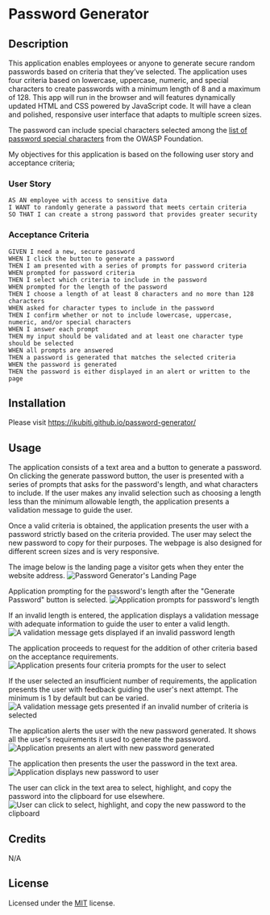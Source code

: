# Password Generator

## Description

This application enables employees or anyone to generate secure random passwords based on criteria that they’ve selected. The application uses four criteria based on lowercase, uppercase, numeric, and special characters to create passwords with a minimum length of 8 and a maximum of 128. This app will run in the browser and will features dynamically updated HTML and CSS powered by JavaScript code. It will have a clean and polished, responsive user interface that adapts to multiple screen sizes.

The password can include special characters selected among the [list of password special characters](https://www.owasp.org/index.php/Password_special_characters) from the OWASP Foundation.

My objectives for this application is based on the following user story and acceptance criteria;

### User Story

```
AS AN employee with access to sensitive data
I WANT to randomly generate a password that meets certain criteria
SO THAT I can create a strong password that provides greater security
```

### Acceptance Criteria

```
GIVEN I need a new, secure password
WHEN I click the button to generate a password
THEN I am presented with a series of prompts for password criteria
WHEN prompted for password criteria
THEN I select which criteria to include in the password
WHEN prompted for the length of the password
THEN I choose a length of at least 8 characters and no more than 128 characters
WHEN asked for character types to include in the password
THEN I confirm whether or not to include lowercase, uppercase, numeric, and/or special characters
WHEN I answer each prompt
THEN my input should be validated and at least one character type should be selected
WHEN all prompts are answered
THEN a password is generated that matches the selected criteria
WHEN the password is generated
THEN the password is either displayed in an alert or written to the page
```

## Installation

Please visit https://ikubiti.github.io/password-generator/

## Usage

The application consists of a text area and a button to generate a password. On clicking the generate password button, the user is presented with a series of prompts that asks for the password's length, and what characters to include. If the user makes any invalid selection such as choosing a length less than the minimum allowable length, the application presents a validation message to guide the user. 

Once a valid criteria is obtained, the application presents the user with a password strictly based on the criteria provided. The user may select the new password to copy for their purposes. The webpage is also designed for different screen sizes and is very responsive. 

The image below is the landing page a visitor gets when they enter the website address. ![Password Generator's Landing Page](./assets/images/landing-page.jpg)

Application prompting for the password's length after the "Generate Password" button is selected. ![Application prompts for password's length](./assets/images/length-prompt.jpg)

If an invalid length is entered, the application displays a validation message with adequate information to guide the user to enter a valid length. ![A validation message gets displayed if an invalid password length](./assets/images/length-validation.jpg)

The application proceeds to request for the addition of other criteria based on the acceptance requirements. ![Application presents four criteria prompts for the user to select](./assets/images/criteria-prompt.jpg)

If the user selected an insufficient number of requirements, the application presents the user with feedback guiding the user's next attempt. The minimum is 1 by default but can be varied. ![A validation message gets presented if an invalid number of criteria is selected](./assets/images/criteria-validation.jpg)

The application alerts the user with the new password generated. It shows all the user's requirements it used to generate the password. ![Application presents an alert with new password generated](./assets/images/password-alert.jpg)

The application then presents the user the password in the text area. ![Application displays new password to user](./assets/images/password-display.jpg)

The user can click in the text area to select, highlight, and copy the password into the clipboard for use elsewhere. ![User can click to select, highlight, and copy the new password to the clipboard](./assets/images/select-password-copy.jpg)


## Credits

N/A

## License

Licensed under the [MIT](LICENSE.txt) license.
